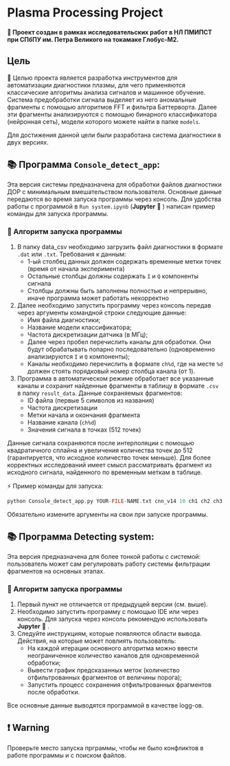 # Plasma Processing Project

#### 🌱 Проект создан в рамках исследовательских работ в НЛ ПМИПСТ при СПбПУ им. Петра Великого на токамаке Глобус-М2.

## Цель

🔭 Целью проекта является разработка инструментов для автоматизации диагностики плазмы, для чего применяются классические алгоритмы анализа сигналов и машинное обучение.
Система предобработки сигнала выделяет из него аномальные фрагменты с помощью алгоритмов FFT и фильтра Баттерворта. 
Далее эти фрагменты анализируются с помощью бинарного классификатора (нейронная сеть), модели которого можете найти в папке ```models```.

Для достижения данной цели были разработана система диагностики в двух версиях.

## 📚 Программа ```Console_detect_app```:

Эта версия системы предназначена для обработки файлов диагностики ДОР с минимальным вмешательством пользователя.
Основные данные передаются во время запуска программы через консоль. 
Для удобства работы c программой в ```Run system.ipynb``` (**Jupyter** :notebook: ) написан пример команды для запуска программы.

### 📄 Алгоритм запуска программы

1. В папку data_csv необходимо загрузить файл диагностики в формате ```.dat``` или ```.txt```.
Требования к данным:
   * 1-ый столбец данных должен содержать временные метки точек (время от начала эксперимента)
   * Остальные столбцы должны содержать ```I``` и ```Q``` компоненты сигнала
   * Столбцы должны быть заполнены полностью и непрерывно, иначе программа может работать некорректно
2. Далее необходимо запустить программу через консоль передав через аргументы командной строки следующие данные:
   * Имя файла диагностики;
   * Название модели классификатора;
   * Частота дискретизации датчика (в МГц);
   * Далее через пробел перечислить каналы для обработки. Они будут обрабатывать попарно последовательно (одновременно анализируются ```I``` и ```Q``` компоненты);
   * Каналы необходимо перечислить в формате ```ch%d```, где на месте ```%d``` должен стоять порядковый номер столбца канала (от 1).
3. Программа в автоматическом режиме обработает все указанные каналы и сохранит найденные фрагменты в таблицу в формате ```.csv``` в папку ```result_data```.
Данные сохраняемых фрагментов:
   * ID файла (первые 5 символов из названия)
   * Частота дискретизации
   * Метки начала и окончания фрагмента
   * Название канала (```ch%d```)
   * Значения сигнала в точках (512 точек)

Данные сигнала сохраняются после интерполяции с помощью квадратичного сплайна и увеличения количества точек до 512 (гарантируется, что исходное количество точек меньше). 
Для более корректных исследований имеет смысл рассматривать фрагмент из исходного сигнала, найденного по временным меткам в таблице.

⚡ Пример команды для запуска:
```c
python Console_detect_app.py YOUR-FILE-NAME.txt cnn_v14 10 ch1 ch2 ch3 ch4 ch5 ch6 ch9 ch10 ch11 ch12
```
Обязательно измените аргументы на свои при запуске программы.

## 📚 Программа Detecting system:

Эта версия предназначена для более тонкой работы с системой: пользователь может сам регулировать работу системы фильтрации фрагментов на основных этапах.

### 📄 Алгоритм запуска программы

1. Первый пункт не отличается от предыдущей версии (см. выше).
2. Необходимо запустить программу с помощью IDE или через консоль. Для запуска через консоль рекомендую использовать **Jupyter** :notebook: .
3. Следуйте инструкциям, которые появляются области вывода. Действия, на которые может повлиять пользователь:
   * На каждой итерации основного алгоритма можно ввести неограниченное количество каналов для одновременной обработки;
   * Вывести график предсказанных меток (количество отфильтрованных фрагментов от величины порога);
   * Запустить процесс сохранения отфильтрованных фрагментов после обработки.

Все основные данные выводятся программой в качестве logg-ов.

## :exclamation: Warning
Проверьте место запуска прграммы, чтобы не было конфликтов в работе программы и с поиском файлов.
